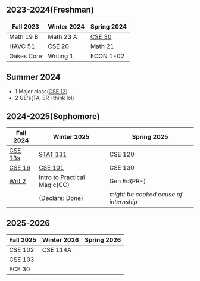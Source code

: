 
## 2023-2024(Freshman)

| Fall 2023  | Winter 2024 | Spring 2024                                                                                                                      |
| ---------- | ----------- | -------------------------------------------------------------------------------------------------------------------------------- |
| Math 19 B  | Math 23 A   | [CSE 30](https://catalog.ucsc.edu/en/current/general-catalog/courses/cse-computer-science-and-engineering/lower-division/cse-30) |
| HAVC 51    | CSE 20      | Math 21                                                                                                                          |
| Oakes Core | Writing 1   | ECON 1-02                                                                                                                        |

## Summer 2024

-  1 Major class([CSE 12](https://catalog.ucsc.edu/en/current/general-catalog/courses/cse-computer-science-and-engineering/lower-division/cse-12))
-  2 GE's(TA, ER i think lol)
## 2024-2025(Sophomore)

| Fall 2024                                                                                                                           | Winter 2025                                                                                                                          | Spring 2025                           |
| ----------------------------------------------------------------------------------------------------------------------------------- | ------------------------------------------------------------------------------------------------------------------------------------ | ------------------------------------- |
| [CSE 13s](https://catalog.ucsc.edu/en/current/general-catalog/courses/cse-computer-science-and-engineering/lower-division/cse-13s/) | [STAT 131](https://catalog.ucsc.edu/en/current/general-catalog/courses/cse-computer-science-and-engineering/upper-division/stat-131) | CSE 120                               |
| [CSE 16](https://catalog.ucsc.edu/en/current/general-catalog/courses/cse-computer-science-and-engineering/lower-division/cse-16)    | [CSE 101](https://catalog.ucsc.edu/en/2022-2023/general-catalog/courses/stat-statistics/upper-division/stat-131/)                    | CSE 130                               |
| [Writ 2](https://writing.ucsc.edu/undergraduate/writing-requirements-placement/writing-2-course-descriptions/)                      | Intro to Practical Magic(CC)                                                                                                         | Gen Ed(PR-)                           |
|                                                                                                                                     | (Declare: Done)                                                                                                                      | *might be cooked cause of internship* |


## 2025-2026

| Fall 2025 | Winter 2026 | Spring 2026 |
| --------- | ----------- | ----------- |
| CSE 102   | CSE 114A    |             |
| CSE 103   |             |             |
| ECE 30    |             |             |
